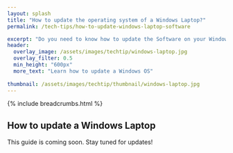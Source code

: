 ```yaml
---
layout: splash 
title: "How to update the operating system of a Windows Laptop?"
permalink: /tech-tips/how-to-update-windows-laptop-software

excerpt: "Do you need to know how to update the Software on your Windows Laptop? This guide will walk you through the upgrade process so that you can take the 'DIY approach' and perform any future Windows OS Software upgrades on your Windows Laptop by yourself."
header:
  overlay_image: /assets/images/techtip/windows-laptop.jpg
  overlay_filter: 0.5 
  min_height: "600px"
  more_text: "Learn how to update a Windows OS"
  
thumbnail: /assets/images/techtip/thumbnail/windows-laptop.jpg
---
```


{% include breadcrumbs.html %}

## How to update a Windows Laptop
This guide is coming soon. Stay tuned for updates!